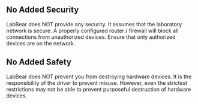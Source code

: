 ## No Added Security

LabBear does NOT provide any security. It assumes that the laboratory network is secure. A properly configured router / firewall will block all connections from unauthorized devices. Ensure that only authorized devices are on the network. 

## No Added Safety

LabBear does NOT prevent you from destroying hardware devices. It is the responsibility of the driver to prevent misuse. However, even the strictest restrictions may not be able to prevent purposeful destruction of hardware devices.
